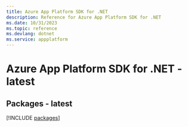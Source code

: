 ```yaml
---
title: Azure App Platform SDK for .NET
description: Reference for Azure App Platform SDK for .NET
ms.date: 10/31/2023
ms.topic: reference
ms.devlang: dotnet
ms.service: appplatform
---
```

# Azure App Platform SDK for .NET - latest
## Packages - latest
[!INCLUDE [packages](app-platform-index.md)]